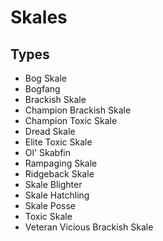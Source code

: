 # Skales
## Types
* Bog Skale
* Bogfang
* Brackish Skale
* Champion Brackish Skale
* Champion Toxic Skale
* Dread Skale
* Elite Toxic Skale
* Ol' Skabfin
* Rampaging Skale
* Ridgeback Skale
* Skale Blighter
* Skale Hatchling
* Skale Posse
* Toxic Skale
* Veteran Vicious Brackish Skale

